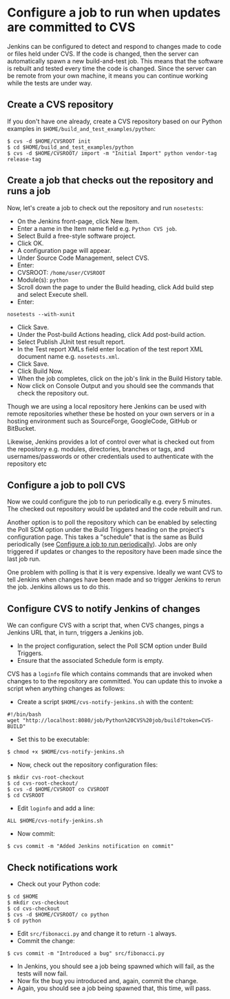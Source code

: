 Configure a job to run when updates are committed to CVS
========================================================

Jenkins can be configured to detect and respond to changes made to code or files held under CVS. If the code is changed, then the server can automatically spawn a new build-and-test job. This means that the software is rebuilt and tested every time the code is changed. Since the server can be remote from your own machine, it means you can continue working while the tests are under way.

Create a CVS repository
-----------------------

If you don't have one already, create a CVS repository based on our Python examples in `$HOME/build_and_test_examples/python`:

```
$ cvs -d $HOME/CVSROOT init
$ cd $HOME/build_and_test_examples/python
$ cvs -d $HOME/CVSROOT/ import -m "Initial Import" python vendor-tag release-tag
```

Create a job that checks out the repository and runs a job
----------------------------------------------------------

Now, let's create a job to check out the repository and run `nosetests`:

* On the Jenkins front-page, click New Item.
* Enter a name in the Item name field e.g. `Python CVS job`.
* Select Build a free-style software project.
* Click OK.
* A configuration page will appear.
* Under Source Code Management, select CVS.
* Enter:
 * CVSROOT: `/home/user/CVSROOT`
 * Module(s): `python`
* Scroll down the page to under the Build heading, click Add build step and select Execute shell.
* Enter:

```
nosetests --with-xunit
```

* Click Save.
* Under the Post-build Actions heading, click Add post-build action.
* Select Publish JUnit test result report.
* In the Test report XMLs field enter location of the test report XML document name e.g. `nosetests.xml`.
* Click Save.
* Click Build Now.
* When the job completes, click on the job's link in the Build History table.
* Now click on Console Output and you should see the commands that check the repository out.

Though we are using a local repository here Jenkins can be used with remote repositories whether these be hosted on your own servers or in a hosting environment such as SourceForge, GoogleCode, GitHub or BitBucket. 

Likewise, Jenkins provides a lot of control over what is checked out from the repository e.g. modules, directories, branches or tags, and usernames/passwords or other credentials used to authenticate with the repository etc

Configure a job to poll CVS
---------------------------

Now we could configure the job to run periodically e.g. every 5 minutes. The checked out repository would be updated and the code rebuilt and run. 

Another option is to poll the repository which can be enabled by selecting the Poll SCM option under the Build Triggers heading on the project's configuration page. This takes a "schedule" that is the same as Build periodically (see [Configure a job to run periodically](./Periodic.md)). Jobs are only triggered if updates or changes to the repository have been made since the last job run.

One problem with polling is that it is very expensive. Ideally we want CVS to tell Jenkins when changes have been made and so trigger Jenkins to rerun the job. Jenkins allows us to do this.

Configure CVS to notify Jenkins of changes
------------------------------------------

We can configure CVS with a script that, when CVS changes, pings a Jenkins URL that, in turn, triggers a Jenkins job.

* In the project configuration, select the Poll SCM option under Build Triggers. 
* Ensure that the associated Schedule form is empty.

CVS has a `loginfo` file which contains commands that are invoked when changes to to the repository are committed. You can update this to invoke a script when anything changes as follows:

* Create a script `$HOME/cvs-notify-jenkins.sh` with the content:

```
#!/bin/bash
wget "http://localhost:8080/job/Python%20CVS%20job/build?token=CVS-BUILD"
```

* Set this to be executable:

```
$ chmod +x $HOME/cvs-notify-jenkins.sh
```

* Now, check out the repository configuration files:

```
$ mkdir cvs-root-checkout
$ cd cvs-root-checkout/
$ cvs -d $HOME/CVSROOT co CVSROOT
$ cd CVSROOT
```

* Edit `loginfo` and add a line:

```
ALL $HOME/cvs-notify-jenkins.sh
```

* Now commit:

```
$ cvs commit -m "Added Jenkins notification on commit"
```

Check notifications work
------------------------

* Check out your Python code:

```
$ cd $HOME
$ mkdir cvs-checkout
$ cd cvs-checkout
$ cvs -d $HOME/CVSROOT/ co python
$ cd python
```

* Edit `src/fibonacci.py` and change it to return `-1` always.
* Commit the change:

```
$ cvs commit -m "Introduced a bug" src/fibonacci.py
```

* In Jenkins, you should see a job being spawned which will fail, as the tests will now fail.
* Now fix the bug you introduced and, again, commit the change.
* Again, you should see a job being spawned that, this time, will pass.
